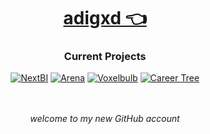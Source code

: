 <div align=center>

# [adigxd 👈](https://adigxd.github.io)

### Current Projects

[![NextBI](https://img.shields.io/badge/NextBI-202020?style=for-the-badge&logo=react)](https://github.com/adigxd/NextBI)
[![Arena](https://img.shields.io/badge/Arena-4080C0?style=for-the-badge&logo=unity)](https://github.com/adigxd/Arena)
[![Voxelbulb](https://img.shields.io/badge/Voxelbulb-C0E000?style=for-the-badge&logo=opengl)](https://github.com/adigxd/Voxelbulb)
[![Career Tree](https://img.shields.io/badge/Career_Tree-40A0E0?style=for-the-badge&logo=openai)](https://github.com/adigxd/CareerTree-py)

<br/><br/>
*welcome to my new GitHub account*

